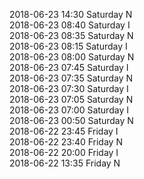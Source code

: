 2018-06-23 14:30 Saturday  N  
2018-06-23 08:40 Saturday  I  
2018-06-23 08:35 Saturday  N  
2018-06-23 08:15 Saturday  I  
2018-06-23 08:00 Saturday  N  
2018-06-23 07:45 Saturday  I  
2018-06-23 07:35 Saturday  N  
2018-06-23 07:30 Saturday  I  
2018-06-23 07:05 Saturday  N  
2018-06-23 07:00 Saturday  I  
2018-06-23 00:50 Saturday  N  
2018-06-22 23:45 Friday  I  
2018-06-22 23:40 Friday  N  
2018-06-22 20:00 Friday  I  
2018-06-22 13:35 Friday  N  
